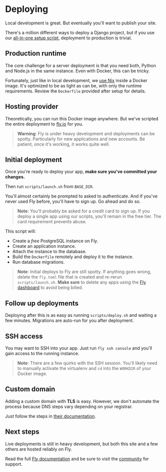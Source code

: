 # Deploying

Local development is great. But eventually you'll want to publish your site.

There's a million different ways to deploy a Django project, but if you use our
[all-in-one setup script](/documentation/getting-started/), deployment to production is
trivial.

## Production runtime

The core challenge for a server deployment is that you need both, Python and Node.js in
the same instance. Even with Docker, this can be tricky.

Fortunately, just like in local development, we [use Nix](/documentation/why-nix/)
inside a Docker image. It's optimized to be as light as can be, with only the runtime
requirements. Review the `Dockerfile` provided after setup for details.

## Hosting provider

Theoretically, you can run this Docker image anywhere. But we've scripted the entire
deployment to [fly.io](https://fly.io/) for you.

> **Warning**: Fly is under heavy development and deployments can be spotty.
> Particularly for new applications and new accounts. Be patient, once it's working, it
> works quite well.

## Initial deployment

Once you're ready to deploy your app, **make sure you've committed your changes.**

Then run `scripts/launch.sh` from `BASE_DIR`.

You'll almost certainly be prompted to asked to authenticate. And if you've never used
Fly before, you'll have to sign up. Go ahead and do so.

> **Note**: You'll probably be asked for a credit card to sign up. If you deploy a
> single app using our scripts, you'll remain in the free tier. The card requirement
> prevents abuse.

This script will:

-   Create a _free_ PostgreSQL instance on Fly.
-   Create an application instance.
-   Attach the instance to the database.
-   Build the `Dockerfile` remotely and deploy it to the instance.
-   Run database migrations.

> **Note**: Initial deploys to Fly are still spotty. If anything goes wrong, delete the
> `fly.toml` file that is created and re-rerun `scripts/launch.sh`. **Make sure** to
> delete any apps using the [Fly dashboard](https://fly.io/apps) to avoid being billed.

## Follow up deployments

Deploying after this is as easy as running `scripts/deploy.sh` and waiting a few
minutes. Migrations are auto-run for you after deployment.

## SSH access

You may want to SSH into your app. Just run `fly ssh console` and you'll gain access to
the running instance.

> **Note**: There are a few quirks with the SSH session. You'll likely need to manually
> activate the virtualenv and `cd` into the `WORKDIR` of your Docker image.

## Custom domain

Adding a custom domain with **TLS** is easy. However, we don't automate the process
because DNS steps vary depending on your registrar.

Just follow the steps in
[their documentation](https://fly.io/docs/app-guides/custom-domains-with-fly/).

## Next steps

Live deployments is still in heavy development, but both this site and a few others are
hosted reliably on Fly.

Read the full [Fly documentation](https://fly.io/docs/) and be sure to visit the
[community](https://community.fly.io/) for support.
